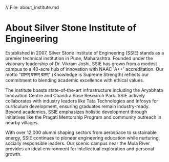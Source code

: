 // File: about_institute.md
# About Silver Stone Institute of Engineering

Established in 2007, Silver Stone Institute of Engineering (SSIE) stands as a premier technical institution in Pune, Maharashtra. Founded under the visionary leadership of Dr. Vikram Joshi, SSIE has grown from a modest campus to a 40-acre hub of innovation with NAAC 'A++' accreditation. Our motto "ज्ञानम् परमम् बलम्" (Knowledge is Supreme Strength) reflects our commitment to blending academic excellence with ethical values. 

The institute boasts state-of-the-art infrastructure including the Aryabhata Innovation Centre and Chandra Bose Research Park. SSIE actively collaborates with industry leaders like Tata Technologies and Infosys for curriculum development, ensuring graduates remain industry-ready. Beyond academics, SSIE emphasizes holistic development through initiatives like the Pragati Mentorship Program and community outreach in nearby villages. 

With over 12,000 alumni shaping sectors from aerospace to sustainable energy, SSIE continues to pioneer engineering education while nurturing socially responsible leaders. Our scenic campus near the Mula River provides an ideal environment for intellectual exploration and personal growth.
